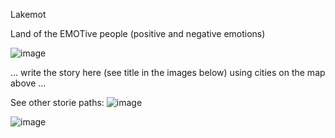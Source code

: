 Lakemot

Land of the EMOTive people (positive and negative emotions)

![image](https://github.com/realistis/1-day-stories/blob/master/Lakemot.png)

... write the story here (see title in the images below) using cities on the map above ...

See other storie paths:
![image](https://github.com/realistis/1-day-stories/blob/master/miniFULL.jpg)

![image](https://github.com/realistis/1-day-stories/blob/master/spots%26trips.jpg)
